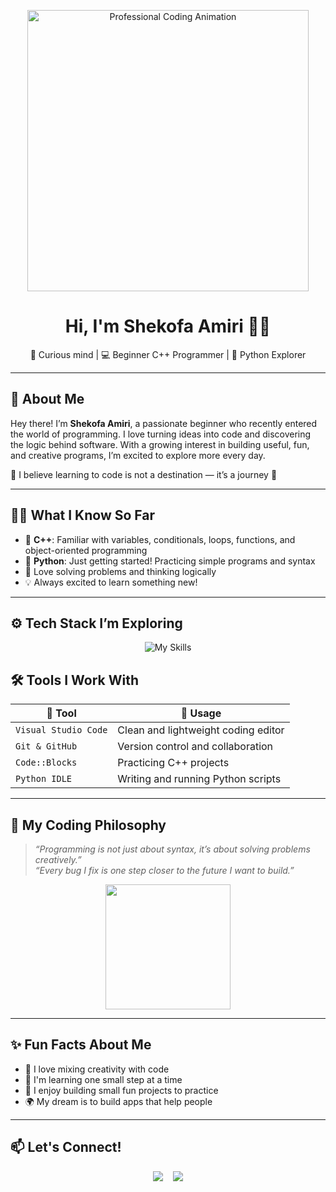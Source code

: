 <p align="center">
  <img src="https://media.giphy.com/media/L1R1tvI9svkIWwpVYr/giphy.gif" width="450" alt="Professional Coding Animation">
</p>

<h1 align="center">Hi, I'm Shekofa Amiri 👩‍💻</h1>
<p align="center">
  🌸 Curious mind | 💻 Beginner C++ Programmer | 🐍 Python Explorer
</p>

---

## 🎀 About Me

Hey there! I’m **Shekofa Amiri**, a passionate beginner who recently entered the world of programming. I love turning ideas into code and discovering the logic behind software. With a growing interest in building useful, fun, and creative programs, I’m excited to explore more every day.

🌟 I believe learning to code is not a destination — it’s a journey 🚀

---

## 👩‍🎓 What I Know So Far

- 🧠 **C++**: Familiar with variables, conditionals, loops, functions, and object-oriented programming  
- 🐍 **Python**: Just getting started! Practicing simple programs and syntax  
- 🧩 Love solving problems and thinking logically  
- 💡 Always excited to learn something new!

---

## ⚙️ Tech Stack I’m Exploring

<p align="center">
  <img src="https://skillicons.dev/icons?i=python,cpp,git,github&perline=4" alt="My Skills" />
</p>


## 🛠️ Tools I Work With

| 🧰 Tool              | 💬 Usage                             |
|---------------------|--------------------------------------|
| `Visual Studio Code`| Clean and lightweight coding editor  |
| `Git & GitHub`      | Version control and collaboration    |
| `Code::Blocks`      | Practicing C++ projects              |
| `Python IDLE`       | Writing and running Python scripts   |

---

## 🌈 My Coding Philosophy

> _“Programming is not just about syntax, it’s about solving problems creatively.”_  
> _“Every bug I fix is one step closer to the future I want to build.”_

<p align="center">
  <img src="https://media.giphy.com/media/26tn33aiTi1jkl6H6/giphy.gif" width="200" />
</p>

---

## ✨ Fun Facts About Me

- 🎨 I love mixing creativity with code  
- 🌱 I'm learning one small step at a time  
- 🧸 I enjoy building small fun projects to practice  
- 🌍 My dream is to build apps that help people

---

## 📫 Let's Connect!

<p align="center">
  <a href="mailto:shekofa.dev@gmail.com"><img src="https://img.shields.io/badge/Email-shekofa.dev@gmail.com-blue?style=flat&logo=gmail" /></a>
  &nbsp;&nbsp;
  <a href="https://github.com/shekofa-amiri"><img src="https://img.shields.io/badge/GitHub-shekofa--amiri-black?style=flat&logo=github" /></a>
</p>




